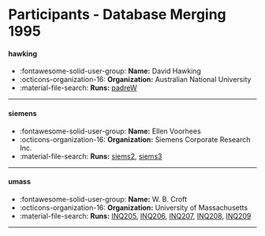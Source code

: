 # Participants - Database Merging 1995 

#### hawking
 - :fontawesome-solid-user-group: **Name:** David Hawking
 - :octicons-organization-16: **Organization:** Australian National University
 - :material-file-search: **Runs:** [padreW](./runs.md#padrew)

---
#### siemens
 - :fontawesome-solid-user-group: **Name:** Ellen Voorhees
 - :octicons-organization-16: **Organization:** Siemens Corporate Research Inc.
 - :material-file-search: **Runs:** [siems2](./runs.md#siems2), [siems3](./runs.md#siems3)

---
#### umass
 - :fontawesome-solid-user-group: **Name:** W. B. Croft
 - :octicons-organization-16: **Organization:** University of Massachusetts
 - :material-file-search: **Runs:** [INQ205](./runs.md#inq205), [INQ206](./runs.md#inq206), [INQ207](./runs.md#inq207), [INQ208](./runs.md#inq208), [INQ209](./runs.md#inq209)

---
